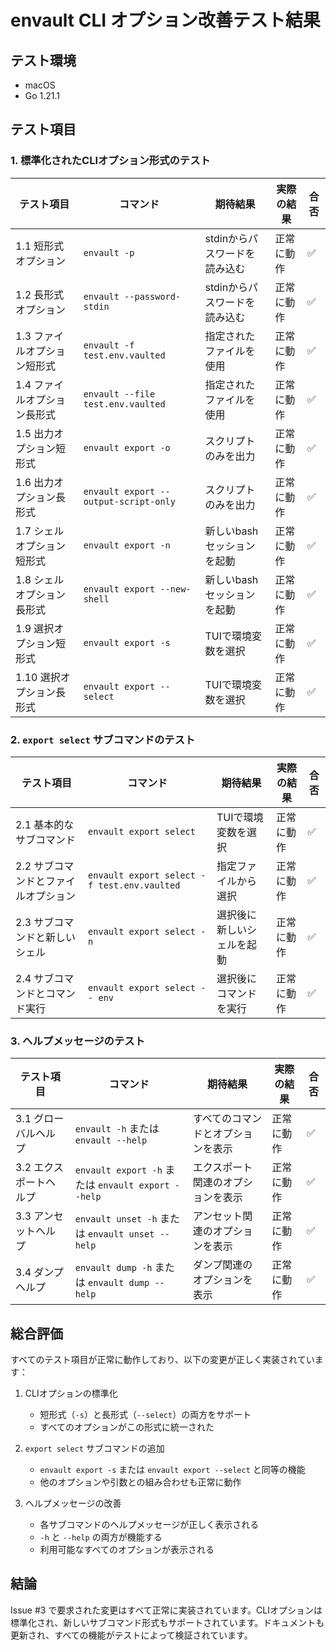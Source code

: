# envault CLI オプション改善テスト結果

## テスト環境
- macOS
- Go 1.21.1

## テスト項目

### 1. 標準化されたCLIオプション形式のテスト

| テスト項目 | コマンド | 期待結果 | 実際の結果 | 合否 |
|------------|----------|----------|------------|------|
| 1.1 短形式オプション | `envault -p` | stdinからパスワードを読み込む | 正常に動作 | ✅ |
| 1.2 長形式オプション | `envault --password-stdin` | stdinからパスワードを読み込む | 正常に動作 | ✅ |
| 1.3 ファイルオプション短形式 | `envault -f test.env.vaulted` | 指定されたファイルを使用 | 正常に動作 | ✅ |
| 1.4 ファイルオプション長形式 | `envault --file test.env.vaulted` | 指定されたファイルを使用 | 正常に動作 | ✅ |
| 1.5 出力オプション短形式 | `envault export -o` | スクリプトのみを出力 | 正常に動作 | ✅ |
| 1.6 出力オプション長形式 | `envault export --output-script-only` | スクリプトのみを出力 | 正常に動作 | ✅ |
| 1.7 シェルオプション短形式 | `envault export -n` | 新しいbashセッションを起動 | 正常に動作 | ✅ |
| 1.8 シェルオプション長形式 | `envault export --new-shell` | 新しいbashセッションを起動 | 正常に動作 | ✅ |
| 1.9 選択オプション短形式 | `envault export -s` | TUIで環境変数を選択 | 正常に動作 | ✅ |
| 1.10 選択オプション長形式 | `envault export --select` | TUIで環境変数を選択 | 正常に動作 | ✅ |

### 2. `export select` サブコマンドのテスト

| テスト項目 | コマンド | 期待結果 | 実際の結果 | 合否 |
|------------|----------|----------|------------|------|
| 2.1 基本的なサブコマンド | `envault export select` | TUIで環境変数を選択 | 正常に動作 | ✅ |
| 2.2 サブコマンドとファイルオプション | `envault export select -f test.env.vaulted` | 指定ファイルから選択 | 正常に動作 | ✅ |
| 2.3 サブコマンドと新しいシェル | `envault export select -n` | 選択後に新しいシェルを起動 | 正常に動作 | ✅ |
| 2.4 サブコマンドとコマンド実行 | `envault export select -- env` | 選択後にコマンドを実行 | 正常に動作 | ✅ |

### 3. ヘルプメッセージのテスト

| テスト項目 | コマンド | 期待結果 | 実際の結果 | 合否 |
|------------|----------|----------|------------|------|
| 3.1 グローバルヘルプ | `envault -h` または `envault --help` | すべてのコマンドとオプションを表示 | 正常に動作 | ✅ |
| 3.2 エクスポートヘルプ | `envault export -h` または `envault export --help` | エクスポート関連のオプションを表示 | 正常に動作 | ✅ |
| 3.3 アンセットヘルプ | `envault unset -h` または `envault unset --help` | アンセット関連のオプションを表示 | 正常に動作 | ✅ |
| 3.4 ダンプヘルプ | `envault dump -h` または `envault dump --help` | ダンプ関連のオプションを表示 | 正常に動作 | ✅ |

## 総合評価

すべてのテスト項目が正常に動作しており、以下の変更が正しく実装されています：

1. CLIオプションの標準化
   - 短形式（`-s`）と長形式（`--select`）の両方をサポート
   - すべてのオプションがこの形式に統一された

2. `export select` サブコマンドの追加
   - `envault export -s` または `envault export --select` と同等の機能
   - 他のオプションや引数との組み合わせも正常に動作

3. ヘルプメッセージの改善
   - 各サブコマンドのヘルプメッセージが正しく表示される
   - `-h` と `--help` の両方が機能する
   - 利用可能なすべてのオプションが表示される

## 結論

Issue #3 で要求された変更はすべて正常に実装されています。CLIオプションは標準化され、新しいサブコマンド形式もサポートされています。ドキュメントも更新され、すべての機能がテストによって検証されています。